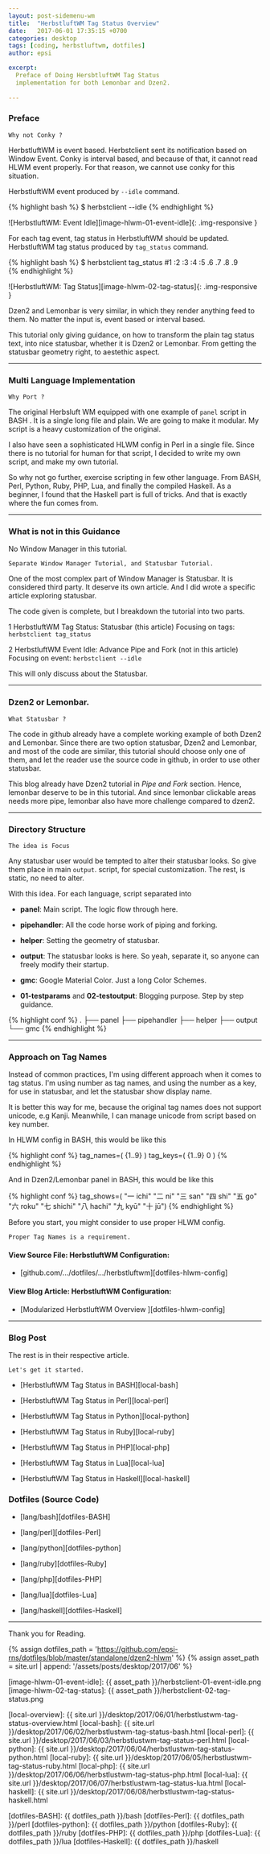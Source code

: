 ```yaml
---
layout: post-sidemenu-wm
title:  "HerbstluftWM Tag Status Overview"
date:   2017-06-01 17:35:15 +0700
categories: desktop
tags: [coding, herbstluftwm, dotfiles]
author: epsi

excerpt:
  Preface of Doing HersbtluftWM Tag Status
  implementation for both Lemonbar and Dzen2. 
  
---
```


### Preface

	Why not Conky ?

HerbstluftWM is event based.
Herbstclient sent its notification based on Window Event.
Conky is interval based, and because of that,
it cannot read HLWM event properly.
For that reason, we cannot use conky for this situation.

HerbstluftWM event produced by <code>--idle</code> command.

{% highlight bash %}
$ herbstclient --idle
{% endhighlight %}

![HerbstluftWM: Event Idle][image-hlwm-01-event-idle]{: .img-responsive }

For each tag event, tag status in HerbstluftWM should be updated.
HerbstluftWM tag status produced by <code>tag_status</code> command.

{% highlight bash %}
$ herbstclient tag_status
	#1	:2	:3	:4	:5	.6	.7	.8	.9	
{% endhighlight %}

![HerbstluftWM: Tag Status][image-hlwm-02-tag-status]{: .img-responsive }

Dzen2 and Lemonbar is very similar,
in which they render anything feed to them.
No matter the input is, event based or interval based.

This tutorial only giving guidance,
on how to transform the plain tag status text,
into nice statusbar, whether it is Dzen2 or Lemonbar.
From getting the statusbar geometry right, to aestethic aspect.

-- -- --

### Multi Language Implementation

	Why Port ?

The original Herbsluft WM equipped with one example of
<code class="code-file">panel</code> script in BASH .
It is a single long file and plain. We are going to make it modular.
My script is a heavy customization of the original.

I also have seen a sophisticated HLWM config in Perl in a single file.
Since there is no tutorial for human for that script,
I decided to write my own script, and make my own tutorial.

So why not go further, exercise scripting in few other language.
From BASH, Perl, Python, Ruby, PHP, Lua,
and finally the compiled Haskell.
As a beginner, I found that the Haskell part is full of tricks.
And that is exactly where the fun comes from.

-- -- --

### What is not in this Guidance

No Window Manager in this tutorial.

	Separate Window Manager Tutorial, and Statusbar Tutorial.

One of the most complex part of Window Manager is Statusbar.
It is considered third party. It deserve its own article. 
And I did wrote a specific article exploring statusbar.

The code given is complete, but I breakdown the tutorial into two parts.

1	HerbstluftWM Tag Status: Statusbar (this article)
	Focusing on tags: <code>herbstclient tag_status</code>

2	HerbstluftWM Event Idle: Advance Pipe and Fork (not in this article)
	Focusing on event: <code>herbstclient --idle</code>

This will only discuss about the Statusbar.

-- -- --

### Dzen2 or Lemonbar.

	What Statusbar ?

The code in github already have a complete working example
of both Dzen2 and Lemonbar. 
Since there are two option statusbar, Dzen2 and Lemonbar,
and most of the code are similar,
this tutorial should choose only one of them,
and let the reader use the source code in github,
in order to use other statusbar.

This blog already have Dzen2 tutorial in *Pipe and Fork* section.
Hence, lemonbar deserve to be in this tutorial.
And since lemonbar clickable areas needs more pipe,
lemonbar also have more challenge compared to dzen2.

-- -- --

### Directory Structure

	The idea is Focus

Any statusbar user would be tempted to alter their statusbar looks.
So give them place in main <code class="code-file">output</code>.
script, for special customization.
The rest, is static, no need to alter.

With this idea. For each language, script separated into

*	**panel**: Main script. The logic flow through here.

*	**pipehandler**: All the code horse work of piping and forking.

*	**helper**: Setting the geometry of statusbar.

*	**output**: The statusbar looks is here.
	So yeah, separate it, so anyone can freely modify their startup.

*	**gmc**: Google Material Color. Just a long Color Schemes.

*	**01-testparams** and **02-testoutput**: Blogging purpose.
	Step by step guidance.

{% highlight conf %}
.
├── panel
├── pipehandler
├── helper
├── output
└── gmc
{% endhighlight %}

-- -- --

### Approach on Tag Names

Instead of common practices,
I'm using different approach when it comes to tag status.
I'm using number as tag names, and using the number as a key,
for use in statusbar, and let the statusbar show display name.

It is better this way for me,
because the original tag names does not support unicode, e.g Kanji.
Meanwhile, I can manage unicode from script based on key number.

In HLWM config in BASH, this would be like this

{% highlight conf %}
tag_names=( {1..9} )
tag_keys=( {1..9} 0 )
{% endhighlight %}

And in Dzen2/Lemonbar panel in BASH, this would be like this

{% highlight conf %}
tag_shows=( "一 ichi" "二 ni" "三 san" "四 shi" 
  "五 go" "六 roku" "七 shichi" "八 hachi" "九 kyū" "十 jū")
{% endhighlight %}

Before you start, you might consider to use proper HLWM config.

	Proper Tag Names is a requirement.

#### View Source File:  HerbstluftWM Configuration:

*	[github.com/.../dotfiles/.../herbstluftwm][dotfiles-hlwm-config]

#### View Blog Article: HerbstluftWM Configuration:

*	[Modularized HerbstluftWM Overview ][dotfiles-hlwm-config]

-- -- --

### Blog Post

The rest is in their respective article.

	Let's get it started.

*	[HerbstluftWM Tag Status in BASH][local-bash]

*	[HerbstluftWM Tag Status in Perl][local-perl]

*	[HerbstluftWM Tag Status in Python][local-python]

*	[HerbstluftWM Tag Status in Ruby][local-ruby]

*	[HerbstluftWM Tag Status in PHP][local-php]

*	[HerbstluftWM Tag Status in Lua][local-lua]

*	[HerbstluftWM Tag Status in Haskell][local-haskell]


### Dotfiles (Source Code)

*	[lang/bash][dotfiles-BASH]

*	[lang/perl][dotfiles-Perl]

*	[lang/python][dotfiles-python]

*	[lang/ruby][dotfiles-Ruby]

*	[lang/php][dotfiles-PHP]

*	[lang/lua][dotfiles-Lua]

*	[lang/haskell][dotfiles-Haskell]

-- -- --

Thank you for Reading.

[//]: <> ( -- -- -- links below -- -- -- )
{% assign dotfiles_path = 'https://github.com/epsi-rns/dotfiles/blob/master/standalone/dzen2-hlwm' %}
{% assign asset_path = site.url | append: '/assets/posts/desktop/2017/06' %}

[image-hlwm-01-event-idle]:  {{ asset_path }}/herbstclient-01-event-idle.png
[image-hlwm-02-tag-status]:  {{ asset_path }}/herbstclient-02-tag-status.png

[local-overview]: {{ site.url }}/desktop/2017/06/01/herbstlustwm-tag-status-overview.html
[local-bash]:     {{ site.url }}/desktop/2017/06/02/herbstlustwm-tag-status-bash.html
[local-perl]:     {{ site.url }}/desktop/2017/06/03/herbstlustwm-tag-status-perl.html
[local-python]:   {{ site.url }}/desktop/2017/06/04/herbstlustwm-tag-status-python.html
[local-ruby]:     {{ site.url }}/desktop/2017/06/05/herbstlustwm-tag-status-ruby.html
[local-php]:      {{ site.url }}/desktop/2017/06/06/herbstlustwm-tag-status-php.html
[local-lua]:      {{ site.url }}/desktop/2017/06/07/herbstlustwm-tag-status-lua.html
[local-haskell]:  {{ site.url }}/desktop/2017/06/08/herbstlustwm-tag-status-haskell.html

[dotfiles-BASH]:    {{ dotfiles_path }}/bash
[dotfiles-Perl]:    {{ dotfiles_path }}/perl
[dotfiles-python]:  {{ dotfiles_path }}/python
[dotfiles-Ruby]:    {{ dotfiles_path }}/ruby
[dotfiles-PHP]:     {{ dotfiles_path }}/php
[dotfiles-Lua]:     {{ dotfiles_path }}/lua
[dotfiles-Haskell]: {{ dotfiles_path }}/haskell
